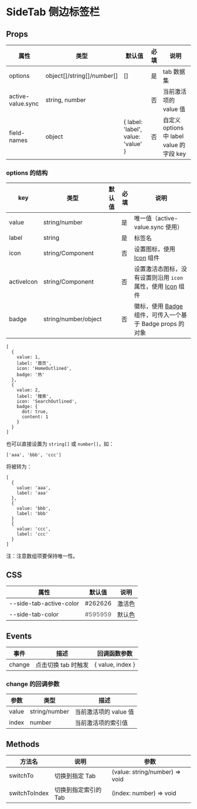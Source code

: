 # SideTab 侧边标签栏

## Props

| 属性              | 类型                       | 默认值                             | 必填 | 说明                                     |
| ----------------- | -------------------------- | ---------------------------------- | ---- | ---------------------------------------- |
| options           | object[]/string[]/number[] | []                                 | 是   | tab 数据集                               |
| active-value.sync | string, number             |                                    | 否   | 当前激活项的 value 值                    |
| field-names       | object                     | { label: 'label', value: 'value' } | 否   | 自定义 options 中 label value 的字段 key |

### options 的结构

| key        | 类型                 | 默认值 | 必填 | 说明                                                                    |
| ---------- | -------------------- | ------ | ---- | ----------------------------------------------------------------------- |
| value      | string/number        |        | 是   | 唯一值（active-value.sync 使用）                                             |
| label      | string               |        | 是   | 标签名                                                                  |
| icon       | string/Component     |        | 否   | 设置图标，使用 [Icon](./Icon.md) 组件                                   |
| activeIcon | string/Component     |        | 否   | 设置激活态图标，没有设置则沿用 `icon` 属性，使用 [Icon](./Icon.md) 组件 |
| badge      | string/number/object |        | 否   | 徽标，使用 [Badge](./Badge.md) 组件，可传入一个基于 Badge props 的对象  |

```
[
  {
    value: 1,
    label: '首页',
    icon: 'HomeOutlined',
    badge: '热'
  },
  {
    value: 2,
    label: '搜索',
    icon: 'SearchOutlined',
    badge: {
      dot: true,
      content: 1
    }
  }
]
```

也可以直接设置为 `string[]` 或 `number[]`，如：

```
['aaa', 'bbb', 'ccc']
```

将被转为：

```
[
  {
    value: 'aaa',
    label: 'aaa'
  },
  {
    value: 'bbb',
    label: 'bbb'
  }
  {
    value: 'ccc',
    label: 'ccc'
  }
]
```

注：注意数组项要保持唯一性。

## CSS

| 属性                    | 默认值                               | 说明   |
| ----------------------- | ------------------------------------ | ------ |
| --side-tab-active-color | <font color="#262626">#262626</font> | 激活色 |
| --side-tab-color        | <font color="#595959">#595959</font> | 默认色 |

## Events

| 事件   | 描述                | 回调函数参数     |
| ------ | ------------------- | ---------------- |
| change | 点击切换 tab 时触发 | { value, index } |

### change 的回调参数

| 参数  | 类型          | 描述                  |
| ----- | ------------- | --------------------- |
| value | string/number | 当前激活项的 value 值 |
| index | number        | 当前激活项的索引值    |

## Methods

| 方法名        | 说明                 | 参数                           |
| ------------- | -------------------- | ------------------------------ |
| switchTo      | 切换到指定 Tab       | (value: string/number) => void |
| switchToIndex | 切换到指定索引的 Tab | (index: number) => void        |
